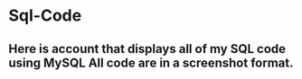 # Sql-Code
Here is account that displays all of my SQL code using MySQL
All code are in a screenshot format.
-------------------

